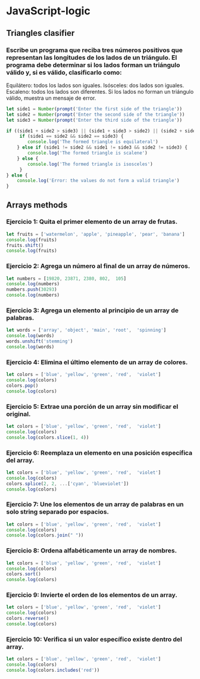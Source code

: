 # JavaScript-logic

## Triangles clasifier
### Escribe un programa que reciba tres números positivos que representan las longitudes de los lados de un triángulo. El programa debe determinar si los lados forman un triángulo válido y, si es válido, clasificarlo como:

Equilátero: todos los lados son iguales.
Isósceles: dos lados son iguales.
Escaleno: todos los lados son diferentes.
Si los lados no forman un triángulo válido, muestra un mensaje de error.
```js
let side1 = Number(prompt('Enter the first side of the triangle'))
let side2 = Number(prompt('Enter the second side of the triangle'))
let side3 = Number(prompt('Enter the third side of the triangle'))

if ((side1 + side2 > side3) || (side1 + side3 > side2) || (side2 + side3 > side1)) {
     if (side1 == side2 && side2 == side3) {
        console.log('The formed triangle is equilateral')
    } else if (side1 != side2 && side1 != side3 && side2 != side3) {
        console.log('The formed triangle is scalene')
    } else {
        console.log('The formed triangle is isosceles')
     }
} else {
    console.log('Error: the values do not form a valid triangle')
}
```

## Arrays methods

### Ejercicio 1: Quita el primer elemento de un array de frutas.
```js
let fruits = ['watermelon', 'apple', 'pineapple', 'pear', 'banana']
console.log(fruits)
fruits.shift()
console.log(fruits)
```

### Ejercicio 2: Agrega un número al final de un array de números.
```js
let numbers = [19820, 23871, 2380, 802,  105]
console.log(numbers)
numbers.push(30293)
console.log(numbers)
```

### Ejercicio 3: Agrega un elemento al principio de un array de palabras.
```js
let words = ['array', 'object', 'main', 'root',  'spinning']
console.log(words)
words.unshift('stemming')
console.log(words) 
```

### Ejercicio 4: Elimina el último elemento de un array de colores.
```js
let colors = ['blue', 'yellow', 'green', 'red',  'violet']
console.log(colors)
colors.pop()
console.log(colors) 
```

### Ejercicio 5: Extrae una porción de un array sin modificar el original.
```js
let colors = ['blue', 'yellow', 'green', 'red',  'violet']
console.log(colors)
console.log(colors.slice(1, 4))
```

### Ejercicio 6: Reemplaza un elemento en una posición específica del array.
```js
let colors = ['blue', 'yellow', 'green', 'red',  'violet']
console.log(colors)
colors.splice(2, 2, ...['cyan', 'blueviolet'])
console.log(colors)
```

### Ejercicio 7: Une los elementos de un array de palabras en un solo string separado por espacios.
```js
let colors = ['blue', 'yellow', 'green', 'red',  'violet']
console.log(colors)
console.log(colors.join(" "))
```

### Ejercicio 8: Ordena alfabéticamente un array de nombres.
```js
let colors = ['blue', 'yellow', 'green', 'red',  'violet']
console.log(colors)
colors.sort()
console.log(colors)
```

### Ejercicio 9: Invierte el orden de los elementos de un array.
```js
let colors = ['blue', 'yellow', 'green', 'red',  'violet']
console.log(colors)
colors.reverse()
console.log(colors)
```

### Ejercicio 10: Verifica si un valor específico existe dentro del array.
```js
let colors = ['blue', 'yellow', 'green', 'red',  'violet']
console.log(colors)
console.log(colors.includes('red'))
```
```js

```
